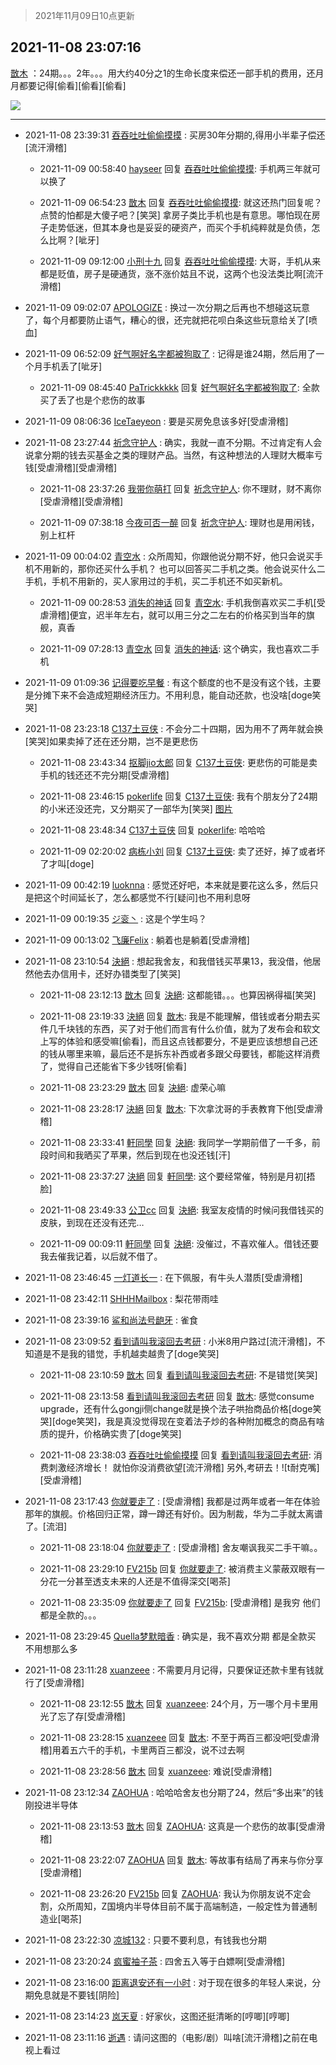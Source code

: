 > 2021年11月09日10点更新
<link rel="stylesheet" href="https://cdn.jsdelivr.net/gh/taotie6/sampleJSON@main/css/photo_show.css">
<meta name="referrer" content="no-referrer" />


 ## 2021-11-08 23:07:16 

 [㪚木](https://www.coolapk.com/feed/31326152?shareKey=MmYzNzcxNWI1MjBjNjE4OTU5ZDY~) ：24期。。。2年。。。用大约40分之1的生命长度来偿还一部手机的费用，还月月都要记得[偷看][偷看][偷看] 

<div class="album">
<img class="img-item" src="http://image.coolapk.com/feed/2020/1222/14/885793_546cd617_7264_4648@824x950.gif" />
</div>

 ------- 

- 2021-11-08 23:39:31 [吞吞吐吐偷偷摸摸](uid=4177414) : 买房30年分期的,得用小半辈子偿还[流汗滑稽] 

    - 2021-11-09 00:58:40 [hayseer](uid=1518748) 回复 [吞吞吐吐偷偷摸摸](uid=4177414): 手机两三年就可以换了 

    - 2021-11-09 06:54:23 [㪚木](uid=1081091) 回复 [吞吞吐吐偷偷摸摸](uid=4177414): 就这还热门回复呢？点赞的怕都是大傻子吧？[笑哭]
拿房子类比手机也是有意思。哪怕现在房子走势低迷，但其本身也是妥妥的硬资产，而买个手机纯粹就是负债，怎么比啊？[呲牙] 

    - 2021-11-09 09:12:00 [小刑十九](uid=3029225) 回复 [吞吞吐吐偷偷摸摸](uid=4177414): 大哥，手机从来都是贬值，房子是硬通货，涨不涨价姑且不说，这两个也没法类比啊[流汗滑稽] 

- 2021-11-09 09:02:07 [APOLOGlZE](uid=1818705) : 换过一次分期之后再也不想碰这玩意了，每个月都要防止语气，糟心的很，还完就把花呗白条这些玩意给关了[喷血] 

- 2021-11-09 06:52:09 [好气啊好名字都被狗取了](uid=1229616) : 记得是谁24期，然后用了一个月手机丢了[呲牙] 

    - 2021-11-09 08:45:40 [PaTrickkkkk](uid=1780320) 回复 [好气啊好名字都被狗取了](uid=1229616): 全款买了丢了也是个悲伤的故事 

- 2021-11-09 08:06:36 [IceTaeyeon](uid=2789926) : 要是买房免息该多好[受虐滑稽] 

- 2021-11-08 23:27:44 [祈念守护人](uid=4118105) : 确实，我就一直不分期。不过肯定有人会说拿分期的钱去买基金之类的理财产品。当然，有这种想法的人理财大概率亏钱[受虐滑稽][受虐滑稽] 

    - 2021-11-08 23:37:26 [我带你萌打](uid=2528841) 回复 [祈念守护人](uid=4118105): 你不理财，财不离你[受虐滑稽][受虐滑稽] 

    - 2021-11-09 07:38:18 [今夜可否一醉](uid=4105733) 回复 [祈念守护人](uid=4118105): 理财也是用闲钱，别上杠杆 

- 2021-11-09 00:04:02 [青空水](uid=2178733) : 众所周知，你跟他说分期不好，他只会说买手机不用新的，那你还买什么手机？
也可以回答买二手机之类。他会说买什么二手机，手机不用新的，买人家用过的手机，买二手机还不如买新机。 

    - 2021-11-09 00:28:53 [消失的神话](uid=880762) 回复 [青空水](uid=2178733): 手机我倒喜欢买二手机[受虐滑稽]便宜，迟半年左右，就可以用三分之二左右的价格买到当年的旗舰，真香 

    - 2021-11-09 07:28:13 [青空水](uid=2178733) 回复 [消失的神话](uid=880762): 这个确实，我也喜欢二手机 

- 2021-11-09 01:09:36 [记得要吃早餐](uid=4374824) : 有这个额度的也不是没有这个钱，主要是分摊下来不会造成短期经济压力。不用利息，能自动还款，也没啥[doge笑哭] 

- 2021-11-08 23:23:18 [C137土豆侠](uid=916049) : 不会分二十四期，因为用不了两年就会换[笑哭]如果卖掉了还在还分期，岂不是更悲伤 

    - 2021-11-08 23:43:34 [抠脚jio太郎](uid=3743725) 回复 [C137土豆侠](uid=916049): 更悲伤的可能是卖手机的钱还还不完分期[受虐滑稽] 

    - 2021-11-08 23:46:15 [pokerlife](uid=575409) 回复 [C137土豆侠](uid=916049): 我有个朋友分了24期的小米还没还完，又分期买了一部华为[笑哭] [图片](http://image.coolapk.com/feed/2021/1108/23/575409_56991f24_6049_6986@1246x1072.gif)

    - 2021-11-08 23:48:34 [C137土豆侠](uid=916049) 回复 [pokerlife](uid=575409): 哈哈哈 

    - 2021-11-09 02:20:02 [病栋小刘](uid=1558516) 回复 [C137土豆侠](uid=916049): 卖了还好，掉了或者坏了才叫[doge] 

- 2021-11-09 00:42:19 [luoknna](uid=663410) : 感觉还好吧，本来就是要花这么多，然后只是把这个时间延长了，怎么都感觉不行[疑问]也不用利息呀 

- 2021-11-09 00:19:35 [ジ衮丶](uid=494451) : 这是个学生吗？ 

- 2021-11-09 00:13:02 [飞廉Felix](uid=900024) : 躺着也是躺着[受虐滑稽] 

- 2021-11-08 23:10:54 [決絕](uid=2288436) : 想起我舍友，和我借钱买苹果13，我没借，他居然他去办信用卡，还好办错类型了[笑哭] 

    - 2021-11-08 23:12:13 [㪚木](uid=1081091) 回复 [決絕](uid=2288436): 这都能错。。。也算因祸得福[笑哭] 

    - 2021-11-08 23:19:33 [決絕](uid=2288436) 回复 [㪚木](uid=1081091): 我是不能理解，借钱或者分期去买件几千块钱的东西，买了对于他们而言有什么价值，就为了发布会和软文上写的体验和感受嘛[偷看]，而且这点钱都要分，不是更应该想想自己还的钱从哪里来嘛，最后还不是拆东补西或者多跟父母要钱，都能这样消费了，觉得自己还能省下多少钱呀[偷看] 

    - 2021-11-08 23:23:29 [㪚木](uid=1081091) 回复 [決絕](uid=2288436): 虚荣心嘛 

    - 2021-11-08 23:28:17 [決絕](uid=2288436) 回复 [㪚木](uid=1081091): 下次拿沈哥的手表教育下他[受虐滑稽] 

    - 2021-11-08 23:33:41 [軒同學](uid=882039) 回复 [決絕](uid=2288436): 我同学一学期前借了一千多，前段时间和我晒买了苹果，然后到现在也没还钱[汗] 

    - 2021-11-08 23:37:27 [決絕](uid=2288436) 回复 [軒同學](uid=882039): 这个要经常催，特别是月初[捂脸] 

    - 2021-11-08 23:49:33 [公卫cc](uid=2467712) 回复 [決絕](uid=2288436): 我室友疫情的时候问我借钱买的皮肤，到现在还没有还完… 

    - 2021-11-09 00:09:11 [軒同學](uid=882039) 回复 [決絕](uid=2288436): 没催过，不喜欢催人。借钱还要我去催我记着，以后就不借了。 

- 2021-11-08 23:46:45 [一灯道长一](uid=2901910) : 在下佩服，有牛头人潜质[受虐滑稽] 

- 2021-11-08 23:42:11 [SHHHMailbox](uid=3071885) : 梨花带雨哇 

- 2021-11-08 23:39:16 [鲨和尚法号龅牙](uid=13728628) : 雀食 

- 2021-11-08 23:09:52 [看到请叫我滚回去考研](uid=3241499) : 小米8用户路过[流汗滑稽]，不知道是不是我的错觉，手机越卖越贵了[doge笑哭] 

    - 2021-11-08 23:10:59 [㪚木](uid=1081091) 回复 [看到请叫我滚回去考研](uid=3241499): 不是错觉[笑哭] 

    - 2021-11-08 23:13:58 [看到请叫我滚回去考研](uid=3241499) 回复 [㪚木](uid=1081091): 感觉consume upgrade，还有什么gongji侧change就是换个法子哄抬商品价格[doge笑哭][doge笑哭]，我是真没觉得现在变着法子炒的各种附加概念的商品有啥质的提升，价格确实贵了[doge笑哭] 

    - 2021-11-08 23:38:03 [吞吞吐吐偷偷摸摸](uid=4177414) 回复 [看到请叫我滚回去考研](uid=3241499): 消费刺激经济增长！
就怕你没消费欲望[流汗滑稽]
另外,考研去！![t耐克嘴][受虐滑稽] 

- 2021-11-08 23:17:43 [你就要走了](uid=3251026) : [受虐滑稽] 我都是过两年或者一年在体验那年的旗舰。价格回归正常，蹲一蹲还有好价。因为制裁，华为二手就太离谱了。[流泪] 

    - 2021-11-08 23:18:04 [你就要走了](uid=3251026) : [受虐滑稽] 舍友嘲讽我买二手干嘛。。 

    - 2021-11-08 23:29:10 [FV215b](uid=3424776) 回复 [你就要走了](uid=3251026): 被消费主义蒙蔽双眼有一分花一分甚至透支未来的人还是不值得深交[喝茶] 

    - 2021-11-08 23:35:09 [你就要走了](uid=3251026) 回复 [FV215b](uid=3424776): [受虐滑稽] 是我穷 他们都是全款的。。。 

- 2021-11-08 23:29:45 [Quella梦默暗香](uid=575228) : 确实是，我不喜欢分期 都是全款买 不用想那么多 

- 2021-11-08 23:11:28 [xuanzeee](uid=1362965) : 不需要月月记得，只要保证还款卡里有钱就行了[受虐滑稽] 

    - 2021-11-08 23:12:55 [㪚木](uid=1081091) 回复 [xuanzeee](uid=1362965): 24个月，万一哪个月卡里用光了忘了存[受虐滑稽] 

    - 2021-11-08 23:28:15 [xuanzeee](uid=1362965) 回复 [㪚木](uid=1081091): 不至于两百三都没吧[受虐滑稽]用着五六千的手机，卡里两百三都没，说不过去啊 

    - 2021-11-08 23:28:56 [㪚木](uid=1081091) 回复 [xuanzeee](uid=1362965): 难说[受虐滑稽] 

- 2021-11-08 23:12:34 [ZAOHUA](uid=1930793) : 哈哈哈舍友也分期了24，然后“多出来”的钱刚投进半导体 

    - 2021-11-08 23:13:53 [㪚木](uid=1081091) 回复 [ZAOHUA](uid=1930793): 这真是一个悲伤的故事[受虐滑稽] 

    - 2021-11-08 23:22:07 [ZAOHUA](uid=1930793) 回复 [㪚木](uid=1081091): 等故事有结局了再来与你分享[受虐滑稽] 

    - 2021-11-08 23:26:20 [FV215b](uid=3424776) 回复 [ZAOHUA](uid=1930793): 我认为你朋友说不定会割，众所周知，Z国境内半导体目前不属于高端制造，一般定性为普通制造业[喝茶] 

- 2021-11-08 23:22:30 [凉城132](uid=3231915) : 只要不要利息，有钱我也分期 

- 2021-11-08 23:20:24 [疯蜜袖子茶](uid=1589331) : 四舍五入等于白嫖啊[受虐滑稽] 

- 2021-11-08 23:16:00 [距离退安还有一小时](uid=1415732) : 对于现在很多的年轻人来说，分期免息就是不要钱[阴险] 

- 2021-11-08 23:14:23 [岚天夏](uid=1974131) : 好家伙，这图还挺清晰的[哼唧][哼唧] 

- 2021-11-08 23:11:16 [逝遇](uid=2589293) : 请问这图的（电影/剧）叫啥[流汗滑稽]之前在电视上看过 

